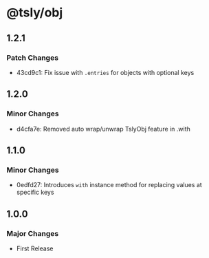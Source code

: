 # @tsly/obj

## 1.2.1

### Patch Changes

- 43cd9c1: Fix issue with `.entries` for objects with optional keys

## 1.2.0

### Minor Changes

- d4cfa7e: Removed auto wrap/unwrap TslyObj feature in .with

## 1.1.0

### Minor Changes

- 0edfd27: Introduces `with` instance method for replacing values at specific keys

## 1.0.0

### Major Changes

- First Release
